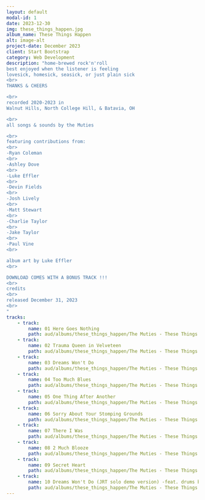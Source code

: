 ```yaml
---
layout: default
modal-id: 1
date: 2023-12-30
img: these_things_happen.jpg
album_name: These Things Happen
alt: image-alt
project-date: December 2023
client: Start Bootstrap
category: Web Development
description: "home-brewed rock'n'roll
best enjoyed when the listener is feeling
lovesick, homesick, seasick, or just plain sick
<br>
THANKS & CHEERS

<br>
recorded 2020-2023 in
Walnut Hills, North College Hill, & Batavia, OH

<br>
all songs & sounds by the Muties

<br>
featuring contributions from:
<br>
-Ryan Coleman
<br>
-Ashley Dove
<br>
-Luke Effler
<br>
-Devin Fields
<br>
-Josh Lively
<br>
-Matt Stewart
<br>
-Charlie Taylor
<br>
-Jake Taylor
<br>
-Paul Vine
<br>

album art by Luke Effler
<br>

DOWNLOAD COMES WITH A BONUS TRACK !!!
<br>
credits
<br>
released December 31, 2023
<br>
"
tracks:
    - track: 
        name: 01 Here Goes Nothing
        path: aud/albums/these_things_happen/The Muties - These Things Happen - 01 Here Goes Nothing.mp3
    - track:
        name: 02 Trauma Queen in Velveteen
        path: aud/albums/these_things_happen/The Muties - These Things Happen - 02 Trauma Queen in Velveteen.mp3
    - track: 
        name: 03 Dreams Won't Do
        path: aud/albums/these_things_happen/The Muties - These Things Happen - 03 Dreams Won't Do.mp3
    - track:
        name: 04 Too Much Blues
        path: aud/albums/these_things_happen/The Muties - These Things Happen - 04 Too Much Blues.mp3
    - track: 
        name: 05 One Thing After Another
        path: aud/albums/these_things_happen/The Muties - These Things Happen - 05 One Thing After Another.mp3
    - track:
        name: 06 Sorry About Your Stomping Grounds
        path: aud/albums/these_things_happen/The Muties - These Things Happen - 06 Sorry About Your Stomping Grounds.mp3
    - track: 
        name: 07 There I Was
        path: aud/albums/these_things_happen/The Muties - These Things Happen - 07 There I Was.mp3
    - track:
        name: 08 2 Much Blooze
        path: aud/albums/these_things_happen/The Muties - These Things Happen - 08 2 Much Blooze.mp3
    - track: 
        name: 09 Secret Heart
        path: aud/albums/these_things_happen/The Muties - These Things Happen - 09 Secret Heart.mp3
    - track:
        name: 10 Dreams Won't Do (JRT solo demo version) -feat. drums by Luke Effler)
        path: aud/albums/these_things_happen/The Muties - These Things Happen - 10 Dreams Won't Do (JRT solo demo version) -feat. drums by Luke Effler).mp3
---
```

<!-- # Hello world
![My helpful screenshot](aud/albums/screenshot.jpg_site/aud/albums/items_of_interest/01 The Cincinnati Cobra.mp3) -->